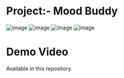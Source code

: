 
# Project:- Mood Buddy

![image](https://user-images.githubusercontent.com/41102775/66311054-32673180-e92b-11e9-84cb-ef510256568f.png)
![image](https://user-images.githubusercontent.com/41102775/66311088-47dc5b80-e92b-11e9-851c-98d0b5a91636.png)
![image](https://user-images.githubusercontent.com/41102775/66311122-5d518580-e92b-11e9-8f16-1cb13b79012e.png)
![image](https://user-images.githubusercontent.com/41102775/66311158-75290980-e92b-11e9-9401-2815c28876d9.png)

# Demo Video
Available in this repository.



